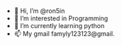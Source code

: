 - 👋 Hi, I’m @ron5in
- 👀 I’m interested in Programming
- 🌱 I’m currently learning python
- 📫 My gmail famyly123123@gmail.
